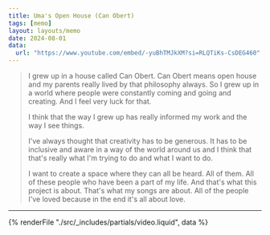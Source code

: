 ```yaml
---
title: Uma's Open House (Can Obert)
tags: [memo]
layout: layouts/memo
date: 2024-08-01
data:
  url: "https://www.youtube.com/embed/-yuBhTMJkXM?si=RLQTiKs-CsDEG460"
---
```


> I grew up in a house called Can Obert. Can Obert means open house and my parents really lived by that philosophy always. So I grew up in a world where people were constantly coming and going and creating. And I feel very luck for that. 
> 
> I think that the way I grew up has really informed my work and the way I see things.
> 
> I've always thought that creativity has to be generous. It has to be inclusive and aware in a way of the world around us and I think that that's really what I'm trying to do and what I want to do.
> 
> I want to create a space where they can all be heard. All of them. All of these people who have been a part of my life. And that's what this project is about. That's what my songs are about. All of the people I've loved because in the end it's all about love.

---

{% renderFile "./src/_includes/partials/video.liquid", data %}

